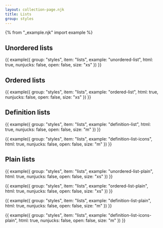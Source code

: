 ```yaml
---
layout: collection-page.njk
title: Lists
group: styles
---
```


{% from "_example.njk" import example %}

## Unordered lists

{{ example({ group: "styles", item: "lists", example: "unordered-list", html: true, nunjucks: false, open: false, size: "xs" }) }}

## Ordered lists

{{ example({ group: "styles", item: "lists", example: "ordered-list", html: true, nunjucks: false, open: false, size: "xs" }) }}

## Definition lists

{{ example({ group: "styles", item: "lists", example: "definition-list", html: true, nunjucks: false, open: false, size: "m" }) }}

{{ example({ group: "styles", item: "lists", example: "definition-list-icons", html: true, nunjucks: false, open: false, size: "m" }) }}

## Plain lists








{{ example({ group: "styles", item: "lists", example: "unordered-list-plain", html: true, nunjucks: false, open: false, size: "xs" }) }}

{{ example({ group: "styles", item: "lists", example: "ordered-list-plain", html: true, nunjucks: false, open: false, size: "xs" }) }}

{{ example({ group: "styles", item: "lists", example: "definition-list-plain", html: true, nunjucks: false, open: false, size: "m" }) }}

{{ example({ group: "styles", item: "lists", example: "definition-list-icons-plain", html: true, nunjucks: false, open: false, size: "m" }) }}